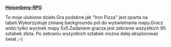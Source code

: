 ﻿[**Heisenberg-RPG**](https://adams00.github.io/Heisenberg-RPG/)


To moje ulubione dzieło.Gra podobne jak "Iron Pizza" jest oparta na tabeli.Wykorzystuje zmianę backgroundu pól do wyświetnania mapy.Gracz widzi tylko wycinek mapy 5x5.Zadaniem gracza jest zebranie wszystkich 95 sztabek złota.
Po zebraniu wszystkich sztabek można dalej eksplorować świat ;-)